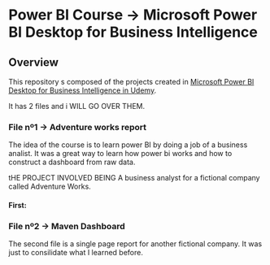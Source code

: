 # Power BI Course -> Microsoft Power BI Desktop for Business Intelligence

## Overview

This repository s composed of the projects created in [Microsoft Power BI Desktop for Business Intelligence in Udemy](https://www.udemy.com/course/microsoft-power-bi-up-running-with-power-bi-desktop/).

It has 2 files and i WILL GO OVER THEM.

### File nº1 -> Adventure works report

The idea of the course is to learn power BI by doing a job of a business analist. It was a great way to learn how power bi works and how to construct a dashboard from raw data.

tHE PROJECT INVOLVED BEING A business analyst for a fictional company called Adventure Works.

#### First: 

### File nº2 -> Maven Dashboard

The second file is a single page report for another fictional company. It was just to consilidate what I learned before.
